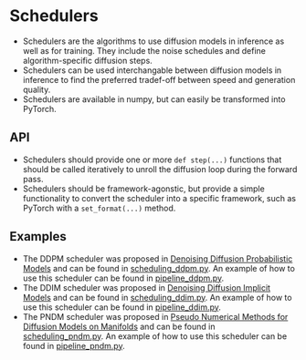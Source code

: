 # Schedulers

- Schedulers are the algorithms to use diffusion models in inference as well as for training. They include the noise schedules and define algorithm-specific diffusion steps.
- Schedulers can be used interchangable between diffusion models in inference to find the preferred tradef-off between speed and generation quality.
- Schedulers are available in numpy, but can easily be transformed into PyTorch.

## API

- Schedulers should provide one or more `def step(...)` functions that should be called iteratively to unroll the diffusion loop during 
the forward pass.
- Schedulers should be framework-agonstic, but provide a simple functionality to convert the scheduler into a specific framework, such as PyTorch 
with a `set_format(...)` method.

## Examples

- The DDPM scheduler was proposed in [Denoising Diffusion Probabilistic Models](https://arxiv.org/abs/2006.11239) and can be found in [scheduling_ddpm.py](https://github.com/huggingface/diffusers/blob/main/src/diffusers/schedulers/scheduling_ddpm.py). An example of how to use this scheduler can be found in [pipeline_ddpm.py](https://github.com/huggingface/diffusers/blob/main/src/diffusers/pipelines/pipeline_ddpm.py).
- The DDIM scheduler was proposed in [Denoising Diffusion Implicit Models](https://arxiv.org/abs/2010.02502) and can be found in [scheduling_ddim.py](https://github.com/huggingface/diffusers/blob/main/src/diffusers/schedulers/scheduling_ddim.py). An example of how to use this scheduler can be found in [pipeline_ddim.py](https://github.com/huggingface/diffusers/blob/main/src/diffusers/pipelines/pipeline_ddim.py).
- The PNDM scheduler was proposed in [Pseudo Numerical Methods for Diffusion Models on Manifolds](https://arxiv.org/abs/2202.09778) and can be found in [scheduling_pndm.py](https://github.com/huggingface/diffusers/blob/main/src/diffusers/schedulers/scheduling_pndm.py). An example of how to use this scheduler can be found in [pipeline_pndm.py](https://github.com/huggingface/diffusers/blob/main/src/diffusers/pipelines/pipeline_pndm.py).
